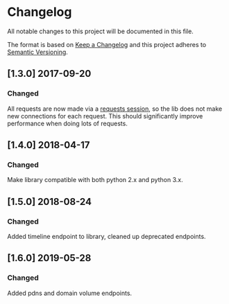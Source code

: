 # Changelog
All notable changes to this project will be documented in this file.

The format is based on [Keep a Changelog](http://keepachangelog.com/en/1.0.0/)
and this project adheres to [Semantic Versioning](http://semver.org/spec/v2.0.0.html).

## [1.3.0] 2017-09-20
### Changed

All requests are now made via a 
[requests session](http://docs.python-requests.org/en/master/user/advanced/),
so the lib does not make new connections for each request. This should
significantly improve performance when doing lots of requests.

## [1.4.0] 2018-04-17
### Changed

Make library compatible with both python 2.x and python 3.x. 

## [1.5.0] 2018-08-24
### Changed

Added timeline endpoint to library, cleaned up deprecated endpoints. 

## [1.6.0] 2019-05-28
### Changed

Added pdns and domain volume endpoints. 
